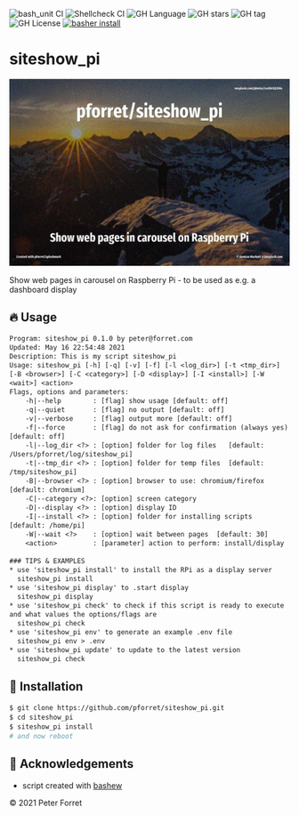 ![bash_unit CI](https://github.com/pforret/siteshow_pi/workflows/bash_unit%20CI/badge.svg)
![Shellcheck CI](https://github.com/pforret/siteshow_pi/workflows/Shellcheck%20CI/badge.svg)
![GH Language](https://img.shields.io/github/languages/top/pforret/siteshow_pi)
![GH stars](https://img.shields.io/github/stars/pforret/siteshow_pi)
![GH tag](https://img.shields.io/github/v/tag/pforret/siteshow_pi)
![GH License](https://img.shields.io/github/license/pforret/siteshow_pi)
[![basher install](https://img.shields.io/badge/basher-install-white?logo=gnu-bash&style=flat)](https://basher.gitparade.com/package/)

# siteshow_pi

![siteshow](assets/siteshow_pi.jpg)

Show web pages in carousel on Raspberry Pi - to be used as e.g. a dashboard display

## 🔥 Usage

```
Program: siteshow_pi 0.1.0 by peter@forret.com
Updated: May 16 22:54:48 2021
Description: This is my script siteshow_pi
Usage: siteshow_pi [-h] [-q] [-v] [-f] [-l <log_dir>] [-t <tmp_dir>] [-B <browser>] [-C <category>] [-D <display>] [-I <install>] [-W <wait>] <action>
Flags, options and parameters:
    -h|--help        : [flag] show usage [default: off]
    -q|--quiet       : [flag] no output [default: off]
    -v|--verbose     : [flag] output more [default: off]
    -f|--force       : [flag] do not ask for confirmation (always yes) [default: off]
    -l|--log_dir <?> : [option] folder for log files   [default: /Users/pforret/log/siteshow_pi]
    -t|--tmp_dir <?> : [option] folder for temp files  [default: /tmp/siteshow_pi]
    -B|--browser <?> : [option] browser to use: chromium/firefox  [default: chromium]
    -C|--category <?>: [option] screen category
    -D|--display <?> : [option] display ID
    -I|--install <?> : [option] folder for installing scripts  [default: /home/pi]
    -W|--wait <?>    : [option] wait between pages  [default: 30]
    <action>         : [parameter] action to perform: install/display

### TIPS & EXAMPLES
* use 'siteshow_pi install' to install the RPi as a display server
  siteshow_pi install
* use 'siteshow_pi display' to .start display
  siteshow_pi display
* use 'siteshow_pi check' to check if this script is ready to execute and what values the options/flags are
  siteshow_pi check
* use 'siteshow_pi env' to generate an example .env file
  siteshow_pi env > .env
* use 'siteshow_pi update' to update to the latest version
  siteshow_pi check
```

## 🚀 Installation

```bash
$ git clone https://github.com/pforret/siteshow_pi.git
$ cd siteshow_pi
$ siteshow_pi install
# and now reboot
```
## 📝 Acknowledgements

* script created with [bashew](https://github.com/pforret/bashew)

&copy; 2021 Peter Forret
